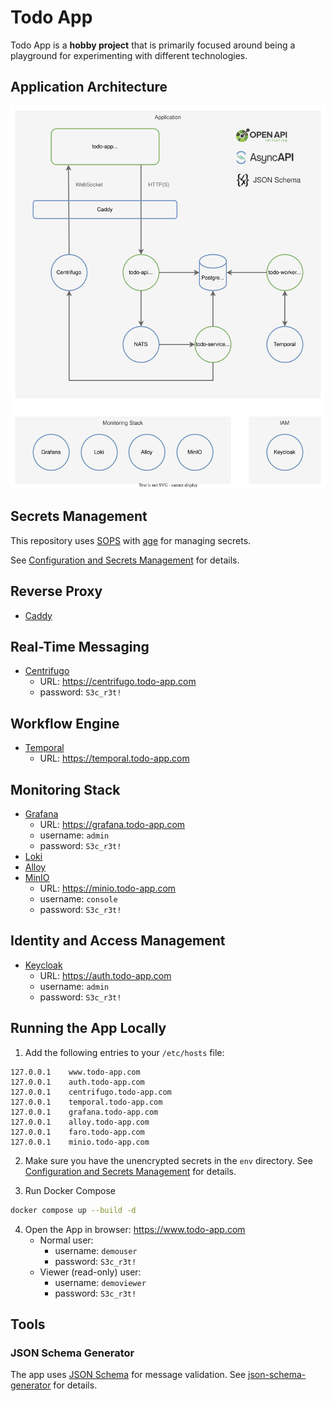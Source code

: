# Todo App

Todo App is a **hobby project** that is primarily focused around being a playground for experimenting with different technologies.

## Application Architecture

![Todo App Architecture](doc/architecture.svg)

## Secrets Management

This repository uses [SOPS](https://getsops.io/) with [age](https://github.com/mozilla/sops#22encrypting-using-age) for managing secrets.

See [Configuration and Secrets Management](config/) for details.

## Reverse Proxy

- [Caddy](https://caddyserver.com/)

## Real-Time Messaging

- [Centrifugo](https://centrifugal.dev/)
  - URL: https://centrifugo.todo-app.com
  - password: `S3c_r3t!`

## Workflow Engine

- [Temporal](https://temporal.io/)
  - URL: https://temporal.todo-app.com

## Monitoring Stack

- [Grafana](https://grafana.com/oss/grafana/)
  - URL: https://grafana.todo-app.com
  - username: `admin`
  - password: `S3c_r3t!`
- [Loki](https://grafana.com/oss/loki/)
- [Alloy](https://grafana.com/oss/alloy-opentelemetry-collector/)
- [MinIO](https://min.io/)
  - URL: https://minio.todo-app.com
  - username: `console`
  - password: `S3c_r3t!`

## Identity and Access Management

- [Keycloak](https://www.keycloak.org/)
  - URL: https://auth.todo-app.com
  - username: `admin`
  - password: `S3c_r3t!`

## Running the App Locally

1. Add the following entries to your `/etc/hosts` file:

```
127.0.0.1    www.todo-app.com
127.0.0.1    auth.todo-app.com
127.0.0.1    centrifugo.todo-app.com
127.0.0.1    temporal.todo-app.com
127.0.0.1    grafana.todo-app.com
127.0.0.1    alloy.todo-app.com
127.0.0.1    faro.todo-app.com
127.0.0.1    minio.todo-app.com
```

2. Make sure you have the unencrypted secrets in the `env` directory. See [Configuration and Secrets Management](config/) for details.

3. Run Docker Compose

```bash
docker compose up --build -d
```

4. Open the App in browser: https://www.todo-app.com
   - Normal user:
     - username: `demouser`
     - password: `S3c_r3t!`
   - Viewer (read-only) user:
     - username: `demoviewer`
     - password: `S3c_r3t!`

## Tools

### JSON Schema Generator

The app uses [JSON Schema](https://json-schema.org/) for message validation. See [json-schema-generator](tools/json-schema-generator) for details.
